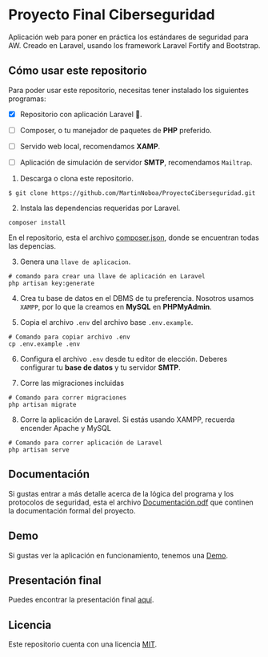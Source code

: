 # Proyecto Final Ciberseguridad 
Aplicación web para poner en práctica los estándares de seguridad para AW. Creado en Laravel, usando los framework Laravel Fortify and Bootstrap.


## Cómo usar este repositorio
Para poder usar este repositorio, necesitas tener instalado los siguientes programas:
- [x] Repositorio con aplicación Laravel :tada:.
- [ ] Composer, o tu manejador de paquetes de **PHP** preferido.
- [ ] Servido web local, recomendamos **XAMP**.
- [ ] Aplicación de simulación de servidor **SMTP**, recomendamos `Mailtrap`. 



1. Descarga o clona este repositorio.
```shell
$ git clone https://github.com/MartinNoboa/ProyectoCiberseguridad.git
```

2. Instala las dependencias requeridas por Laravel.
```shell
composer install
```
En el repositorio, esta el archivo [composer.json](composer.json), donde se encuentran todas las depencias. 

3. Genera una `llave de aplicacion`.
```
# comando para crear una llave de aplicación en Laravel
php artisan key:generate
```
4. Crea tu base de datos en el DBMS de tu preferencia. Nosotros usamos `XAMPP`, por lo que la creamos en **MySQL** en **PHPMyAdmin**.

5. Copia el archivo `.env` del archivo base `.env.example`.
```shell
# Comando para copiar archivo .env 
cp .env.example .env
```

6. Configura el archivo `.env` desde tu editor de elección. Deberes configurar tu **base de datos** y tu servidor **SMTP**.

7. Corre las migraciones incluidas
```shell
# Comando para correr migraciones
php artisan migrate
```

8. Corre la aplicación de Laravel. Si estás usando XAMPP, recuerda encender Apache y MySQL
```shell
# Comando para correr aplicación de Laravel
php artisan serve
```

## Documentación
Si gustas entrar a más detalle acerca de la lógica del programa y los protocolos de seguridad, esta el archivo [Documentación.pdf](entregables/documentacion.pdf) que continen la documentación formal del proyecto. 

## Demo
Si gustas ver la aplicación en funcionamiento, tenemos una [Demo](entregables/Demo2FA.mp4). 

## Presentación final
Puedes encontrar la presentación final [aquí](entregables/PresentacionFinal.pptx). 


## Licencia
Este repositorio cuenta con una licencia [MIT](https://opensource.org/licenses/MIT).